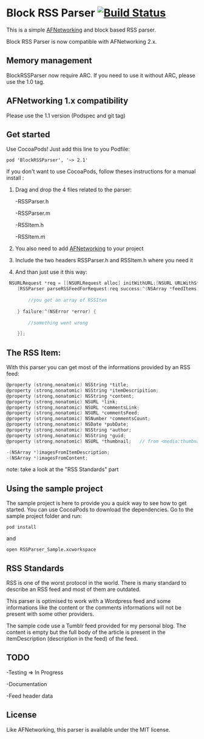 # Block RSS Parser [![Build Status](https://travis-ci.org/tibo/BlockRSSParser.png?branch=master)](https://travis-ci.org/tibo/BlockRSSParser)

This is a simple <a href="https://github.com/AFNetworking/AFNetworking/">AFNetworking</a> and block based RSS parser.

Block RSS Parser is now compatible with AFNetworking 2.x.

## Memory management

BlockRSSParser now require ARC.
If you need to use it without ARC, please use the 1.0 tag.

## AFNetworking 1.x compatibility

Please use the 1.1 version (Podspec and git tag)

## Get started

Use CocoaPods! Just add this line to you Podfile: 

```
pod 'BlockRSSParser', '~> 2.1'
```

If you don't want to use CocoaPods, follow theses instructions for a manual install :

1. Drag and drop the 4 files related to the parser:

	-RSSParser.h

	-RSSParser.m

	-RSSItem.h

	-RSSItem.m
	
2. You also need to add <a href="https://github.com/AFNetworking/AFNetworking/">AFNetworking</a> to your project

3. Include the two headers RSSParser.h and RSSItem.h where you need it

4. And than just use it this way:

``` objective-c
 NSURLRequest *req = [[NSURLRequest alloc] initWithURL:[NSURL URLWithString:@"http://blog.lelevier.fr/rss"]];
    [RSSParser parseRSSFeedForRequest:req success:^(NSArray *feedItems) {
    	
    	//you get an array of RSSItem
    	
    } failure:^(NSError *error) {
    	
    	//something went wrong

    }];

```

## The RSS Item:

With this parser you can get most of the informations provided by an RSS feed:

``` objective-c
@property (strong,nonatomic) NSString *title;
@property (strong,nonatomic) NSString *itemDescripition;
@property (strong,nonatomic) NSString *content;
@property (strong,nonatomic) NSURL *link;
@property (strong,nonatomic) NSURL *commentsLink;
@property (strong,nonatomic) NSURL *commentsFeed;
@property (strong,nonatomic) NSNumber *commentsCount;
@property (strong,nonatomic) NSDate *pubDate;
@property (strong,nonatomic) NSString *author;
@property (strong,nonatomic) NSString *guid;
@property (strong,nonatomic) NSURL *thumbnail;   // from <media:thumbnail>

-(NSArray *)imagesFromItemDescription;
-(NSArray *)imagesFromContent;
```
note: take a look at the "RSS Standards" part

## Using the sample project

The sample project is here to provide you a quick way to see how to get started.
You can use CocoaPods to download the dependencies. Go to the sample project folder and run:

```shell
pod install
```
and
```shell
open RSSParser_Sample.xcworkspace
```

## RSS Standards

RSS is one of the worst protocol in the world. There is many standard to describe an RSS feed and most of them are outdated.

This parser is optimised to work with a Wordpress feed and some informations like the content or the comments informations will not be present with some other providers.

The sample code use a Tumblr feed provided for my personal blog. The content is empty but the full body of the article is present in the itemDescription (description in the feed) of the feed.

## TODO

-Testing => In Progress

-Documentation

-Feed header data

## License

Like AFNetworking, this parser is available under the MIT license.
